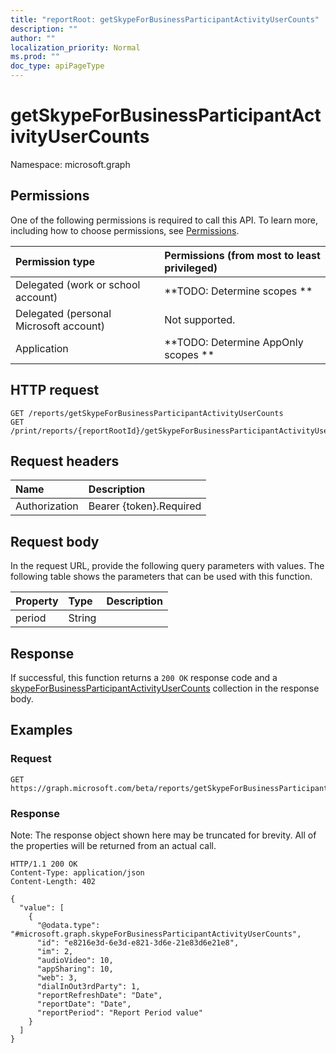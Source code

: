 ```yaml
---
title: "reportRoot: getSkypeForBusinessParticipantActivityUserCounts"
description: ""
author: ""
localization_priority: Normal
ms.prod: ""
doc_type: apiPageType
---
```


# getSkypeForBusinessParticipantActivityUserCounts

Namespace: microsoft.graph



## Permissions
One of the following permissions is required to call this API. To learn more, including how to choose permissions, see [Permissions](/concepts/permissions-reference.md).

|Permission type|Permissions (from most to least privileged)|
|:---|:---|
|Delegated (work or school account)|**TODO: Determine scopes **|
|Delegated (personal Microsoft account)|Not supported.|
|Application|**TODO: Determine AppOnly scopes **|

## HTTP request
<!-- {
  "blockType": "ignored"
}
-->
``` http
GET /reports/getSkypeForBusinessParticipantActivityUserCounts
GET /print/reports/{reportRootId}/getSkypeForBusinessParticipantActivityUserCounts
```

## Request headers
|Name|Description|
|:---|:---|
|Authorization|Bearer {token}.Required|

## Request body
In the request URL, provide the following query parameters with values.
The following table shows the parameters that can be used with this function.

|Property|Type|Description|
|:---|:---|:---|
|period|String||



## Response
If successful, this function returns a `200 OK` response code and a [skypeForBusinessParticipantActivityUserCounts](../resources/skypeforbusinessparticipantactivityusercounts.md) collection in the response body.

## Examples

### Request
<!-- {
  "blockType": "request",
  "name": "reportroot_getskypeforbusinessparticipantactivityusercounts"
}
-->
``` http
GET https://graph.microsoft.com/beta/reports/getSkypeForBusinessParticipantActivityUserCounts(period='parameterValue')
```

### Response
Note: The response object shown here may be truncated for brevity. All of the properties will be returned from an actual call.
<!-- {
  "blockType": "response",
  "truncated": true,
  "@odata.type": "collection(microsoft.graph.skypeforbusinessparticipantactivityusercounts)"
}
-->
``` http
HTTP/1.1 200 OK
Content-Type: application/json
Content-Length: 402

{
  "value": [
    {
      "@odata.type": "#microsoft.graph.skypeForBusinessParticipantActivityUserCounts",
      "id": "e8216e3d-6e3d-e821-3d6e-21e83d6e21e8",
      "im": 2,
      "audioVideo": 10,
      "appSharing": 10,
      "web": 3,
      "dialInOut3rdParty": 1,
      "reportRefreshDate": "Date",
      "reportDate": "Date",
      "reportPeriod": "Report Period value"
    }
  ]
}
```

